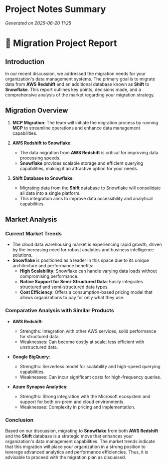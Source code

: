 # Project Notes Summary

*Generated on 2025-06-20 11:25*

# 🚀 Migration Project Report

## **Introduction**
In our recent discussion, we addressed the migration needs for your organization's data management systems. The primary goal is to migrate data from **AWS Redshift** and an additional database known as **Shift** to **Snowflake**. This report outlines key points, decisions made, and a comprehensive analysis of the market regarding your migration strategy.

## **Migration Overview**
1. **MCP Migration**: The team will initiate the migration process by running **MCP** to streamline operations and enhance data management capabilities.
2. **AWS Redshift to Snowflake**:
   - The data migration from **AWS Redshift** is critical for improving data processing speeds.
   - **Snowflake** provides scalable storage and efficient querying capabilities, making it an attractive option for your needs.

3. **Shift Database to Snowflake**:
   - Migrating data from the **Shift** database to Snowflake will consolidate all data into a single platform.
   - This integration aims to improve data accessibility and analytical capabilities.

## **Market Analysis**

### **Current Market Trends**
- The cloud data warehousing market is experiencing rapid growth, driven by the increasing need for robust analytics and business intelligence solutions.
- **Snowflake** is positioned as a leader in this space due to its unique architecture and performance benefits:
  - **High Scalability**: Snowflake can handle varying data loads without compromising performance.
  - **Native Support for Semi-Structured Data**: Easily integrates structured and semi-structured data types.
  - **Cost Efficiency**: Offers a consumption-based pricing model that allows organizations to pay for only what they use.

### **Comparative Analysis with Similar Products**
- **AWS Redshift**:
  - Strengths: Integration with other AWS services, solid performance for structured data.
  - Weaknesses: Can become costly at scale; less efficient with unstructured data.

- **Google BigQuery**:
  - Strengths: Serverless model for scalability and high-speed querying capabilities.
  - Weaknesses: Can incur significant costs for high-frequency queries.

- **Azure Synapse Analytics**:
  - Strengths: Strong integration with the Microsoft ecosystem and support for both on-prem and cloud environments.
  - Weaknesses: Complexity in pricing and implementation.

### **Conclusion**
Based on our discussion, migrating to **Snowflake** from both **AWS Redshift** and the **Shift** database is a strategic move that enhances your organization's data management capabilities. The market trends indicate that this migration will place your organization in a strong position to leverage advanced analytics and performance efficiencies. Thus, it is advisable to proceed with the migration plan as discussed.